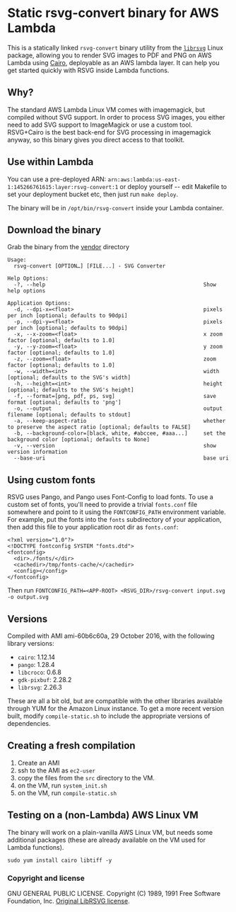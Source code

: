 # Static rsvg-convert binary for AWS Lambda


This is a statically linked `rsvg-convert` binary utility from the [`librsvg`](http://live.gnome.org/LibRsvg) Linux package, allowing you to render SVG images to PDF and PNG on AWS Lambda using [Cairo](https://cairographics.org), deployable as an AWS lambda layer. It can help you get started quickly with RSVG inside Lambda functions.

## Why?

The standard AWS Lambda Linux VM comes with imagemagick, but compiled without SVG support. In order to process SVG images, you either need to add SVG support to ImageMagick or use a custom tool. RSVG+Cairo is the best back-end for SVG processing in imagemagick anyway, so this binary gives you direct access to that toolkit.


## Use within Lambda

You can use a pre-deployed ARN: `arn:aws:lambda:us-east-1:145266761615:layer:rsvg-convert:1` or deploy yourself -- edit Makefile to set your deployment bucket etc, then just run `make deploy`.

The binary will be in `/opt/bin/rsvg-convert` inside your Lambda container.

## Download the binary

Grab the binary from the [vendor](/vendor) directory

```
Usage:
  rsvg-convert [OPTION…] [FILE...] - SVG Converter

Help Options:
  -?, --help                                                  Show help options

Application Options:
  -d, --dpi-x=<float>                                         pixels per inch [optional; defaults to 90dpi]
  -p, --dpi-y=<float>                                         pixels per inch [optional; defaults to 90dpi]
  -x, --x-zoom=<float>                                        x zoom factor [optional; defaults to 1.0]
  -y, --y-zoom=<float>                                        y zoom factor [optional; defaults to 1.0]
  -z, --zoom=<float>                                          zoom factor [optional; defaults to 1.0]
  -w, --width=<int>                                           width [optional; defaults to the SVG's width]
  -h, --height=<int>                                          height [optional; defaults to the SVG's height]
  -f, --format=[png, pdf, ps, svg]                            save format [optional; defaults to 'png']
  -o, --output                                                output filename [optional; defaults to stdout]
  -a, --keep-aspect-ratio                                     whether to preserve the aspect ratio [optional; defaults to FALSE]
  -b, --background-color=[black, white, #abccee, #aaa...]     set the background color [optional; defaults to None]
  -v, --version                                               show version information
  --base-uri                                                  base uri
```

## Using custom fonts

RSVG uses Pango, and Pango uses Font-Config to load fonts. To use a custom set of fonts, you'll need to provide a trivial `fonts.conf` file somewhere and point to it using the `FONTCONFIG_PATH` environment variable. For example, put the fonts into the `fonts` subdirectory of your application, then add this file to your application root dir as `fonts.conf`:

```
<?xml version="1.0"?>
<!DOCTYPE fontconfig SYSTEM "fonts.dtd">
<fontconfig>
  <dir>./fonts/</dir>
  <cachedir>/tmp/fonts-cache/</cachedir>
  <config></config>
</fontconfig>
```

Then run `FONTCONFIG_PATH=<APP-ROOT> <RSVG_DIR>/rsvg-convert input.svg -o output.svg`

## Versions
Compiled with AMI ami-60b6c60a, 29 October 2016, with the following library versions:

* `cairo`: 1.12.14
* `pango`: 1.28.4
* `libcroco`: 0.6.8
* `gdk-pixbuf`: 2.28.2
* `librsvg`: 2.26.3

These are all a bit old, but are compatible with the other libraries available through YUM for the Amazon Linux instance. To get a more recent version built, modify `compile-static.sh` to include the appropriate versions of dependencies.

## Creating a fresh compilation

1. Create an AMI
2. ssh to the AMI as `ec2-user`
3. copy the files from the `src` directory to the VM.
3. on the VM, run `system_init.sh`
4. on the VM, run `compile-static.sh`

## Testing on a (non-Lambda) AWS Linux VM

The binary will work on a plain-vanilla AWS Linux VM, but needs some additional packages (these are already available on the VM used for Lambda functions).

```
sudo yum install cairo libtiff -y
```

### Copyright and license

GNU GENERAL PUBLIC LICENSE.  Copyright (C) 1989, 1991 Free Software Foundation, Inc. 
[Original LibRSVG license](https://git.gnome.org/browse/librsvg/tree/COPYING).

